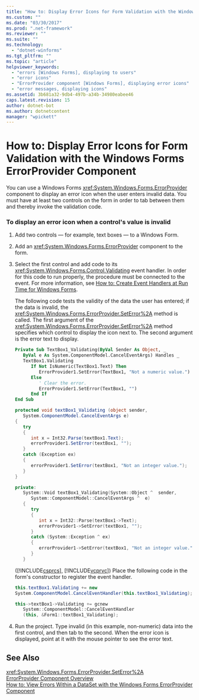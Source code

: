 ```yaml
---
title: "How to: Display Error Icons for Form Validation with the Windows Forms ErrorProvider Component"
ms.custom: ""
ms.date: "03/30/2017"
ms.prod: ".net-framework"
ms.reviewer: ""
ms.suite: ""
ms.technology: 
  - "dotnet-winforms"
ms.tgt_pltfrm: ""
ms.topic: "article"
helpviewer_keywords: 
  - "errors [Windows Forms], displaying to users"
  - "error icons"
  - "ErrorProvider component [Windows Forms], displaying error icons"
  - "error messages, displaying icons"
ms.assetid: 3b681a32-9db4-497b-a34b-34980eabee46
caps.latest.revision: 15
author: dotnet-bot
ms.author: dotnetcontent
manager: "wpickett"
---
```

# How to: Display Error Icons for Form Validation with the Windows Forms ErrorProvider Component
You can use a Windows Forms <xref:System.Windows.Forms.ErrorProvider> component to display an error icon when the user enters invalid data. You must have at least two controls on the form in order to tab between them and thereby invoke the validation code.  
  
### To display an error icon when a control's value is invalid  
  
1.  Add two controls — for example, text boxes — to a Windows Form.  
  
2.  Add an <xref:System.Windows.Forms.ErrorProvider> component to the form.  
  
3.  Select the first control and add code to its <xref:System.Windows.Forms.Control.Validating> event handler. In order for this code to run properly, the procedure must be connected to the event. For more information, see [How to: Create Event Handlers at Run Time for Windows Forms](../../../../docs/framework/winforms/how-to-create-event-handlers-at-run-time-for-windows-forms.md).  
  
     The following code tests the validity of the data the user has entered; if the data is invalid, the <xref:System.Windows.Forms.ErrorProvider.SetError%2A> method is called. The first argument of the <xref:System.Windows.Forms.ErrorProvider.SetError%2A> method specifies which control to display the icon next to. The second argument is the error text to display.  
  
    ```vb  
    Private Sub TextBox1_Validating(ByVal Sender As Object, _  
       ByVal e As System.ComponentModel.CancelEventArgs) Handles _  
       TextBox1.Validating  
          If Not IsNumeric(TextBox1.Text) Then  
             ErrorProvider1.SetError(TextBox1, "Not a numeric value.")  
          Else  
             ' Clear the error.  
             ErrorProvider1.SetError(TextBox1, "")  
          End If  
    End Sub  
    ```  
  
    ```csharp  
    protected void textBox1_Validating (object sender,  
       System.ComponentModel.CancelEventArgs e)  
    {  
       try  
       {  
          int x = Int32.Parse(textBox1.Text);  
          errorProvider1.SetError(textBox1, "");  
       }  
       catch (Exception ex)  
       {  
          errorProvider1.SetError(textBox1, "Not an integer value.");  
       }  
    }  
    ```  
  
    ```cpp  
    private:  
       System::Void textBox1_Validating(System::Object ^  sender,  
          System::ComponentModel::CancelEventArgs ^  e)  
       {  
          try  
          {  
             int x = Int32::Parse(textBox1->Text);  
             errorProvider1->SetError(textBox1, "");  
          }  
          catch (System::Exception ^ ex)  
          {  
             errorProvider1->SetError(textBox1, "Not an integer value.");  
          }  
       }  
    ```  
  
     ([!INCLUDE[csprcs](../../../../includes/csprcs-md.md)], [!INCLUDE[vcprvc](../../../../includes/vcprvc-md.md)]) Place the following code in the form's constructor to register the event handler.  
  
    ```csharp  
    this.textBox1.Validating += new  
    System.ComponentModel.CancelEventHandler(this.textBox1_Validating);  
    ```  
  
    ```cpp  
    this->textBox1->Validating += gcnew  
       System::ComponentModel::CancelEventHandler  
       (this, &Form1::textBox1_Validating);  
    ```  
  
4.  Run the project. Type invalid (in this example, non-numeric) data into the first control, and then tab to the second. When the error icon is displayed, point at it with the mouse pointer to see the error text.  
  
## See Also  
 <xref:System.Windows.Forms.ErrorProvider.SetError%2A>   
 [ErrorProvider Component Overview](../../../../docs/framework/winforms/controls/errorprovider-component-overview-windows-forms.md)   
 [How to: View Errors Within a DataSet with the Windows Forms ErrorProvider Component](../../../../docs/framework/winforms/controls/view-errors-within-a-dataset-with-wf-errorprovider-component.md)

